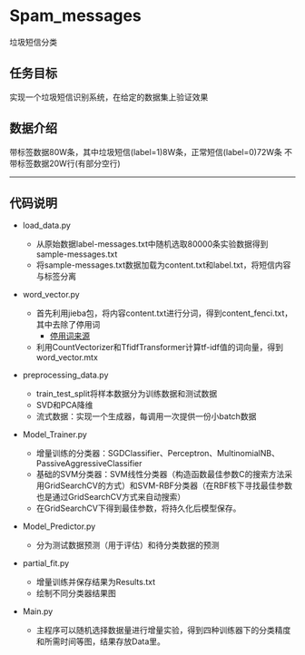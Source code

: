 # Spam_messages
垃圾短信分类

## 任务目标
实现一个垃圾短信识别系统，在给定的数据集上验证效果

## 数据介绍
带标签数据80W条，其中垃圾短信(label=1)8W条，正常短信(label=0)72W条
不带标签数据20W行(有部分空行)

****
## 代码说明
* load_data.py
    * 从原始数据label-messages.txt中随机选取80000条实验数据得到sample-messages.txt
    * 将sample-messages.txt数据加载为content.txt和label.txt，将短信内容与标签分离
* word_vector.py
    * 首先利用jieba包，将内容content.txt进行分词，得到content_fenci.txt，其中去除了停用词
        * [停用词来源](https://raw.githubusercontent.com/CuiCh/Spam_Message_Classification)
    * 利用CountVectorizer和TfidfTransformer计算tf-idf值的词向量，得到word_vector.mtx
* preprocessing_data.py
    * train_test_split将样本数据分为训练数据和测试数据
    * SVD和PCA降维
    * 流式数据：实现一个生成器，每调用一次提供一份小batch数据
* Model_Trainer.py
   * 增量训练的分类器：SGDClassifier、Perceptron、MultinomialNB、PassiveAggressiveClassifier
   * 基础的SVM分类器：SVM线性分类器（构造函数最佳参数C的搜索方法采用GridSearchCV的方式）和SVM-RBF分类器（在RBF核下寻找最佳参数也是通过GridSearchCV方式来自动搜索）
   * 在GridSearchCV下得到最佳参数，将持久化后模型保存。
* Model_Predictor.py 
   * 分为测试数据预测（用于评估）和待分类数据的预测
* partial_fit.py
   * 增量训练并保存结果为Results.txt
   * 绘制不同分类器结果图

* Main.py
   * 主程序可以随机选择数据量进行增量实验，得到四种训练器下的分类精度和所需时间等图，结果存放Data里。








